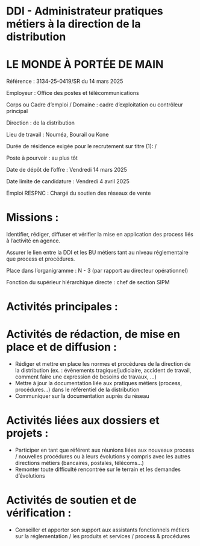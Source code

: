 # DDI - Administrateur pratiques métiers à la direction de la distribution

# LE MONDE À PORTÉE DE MAIN

Référence : 3134-25-0419/SR du 14 mars 2025

Employeur : Office des postes et télécommunications

Corps ou Cadre d’emploi / Domaine : cadre d’exploitation ou contrôleur principal

Direction : de la distribution

Lieu de travail : Nouméa, Bourail ou Kone

Durée de résidence exigée pour le recrutement sur titre (1): /

Poste à pourvoir : au plus tôt

Date de dépôt de l’offre : Vendredi 14 mars 2025

Date limite de candidature : Vendredi 4 avril 2025

Emploi RESPNC : Chargé du soutien des réseaux de vente

# Missions :

Identifier, rédiger, diffuser et vérifier la mise en application des process liés à l’activité en agence.

Assurer le lien entre la DDI et les BU métiers tant au niveau réglementaire que process et procédures.

Place dans l’organigramme : N - 3 (par rapport au directeur opérationnel)

Fonction du supérieur hiérarchique directe : chef de section SIPM

# Activités principales :

# Activités de rédaction, de mise en place et de diffusion :

- Rédiger et mettre en place les normes et procédures de la direction de la distribution (ex. : évènements tragique/judiciaire, accident de travail, comment faire une expression de besoins de travaux, …)
- Mettre à jour la documentation liée aux pratiques métiers (process, procédures…) dans le référentiel de la distribution
- Communiquer sur la documentation auprès du réseau

# Activités liées aux dossiers et projets :

- Participer en tant que référent aux réunions liées aux nouveaux process / nouvelles procédures ou à leurs évolutions y compris avec les autres directions métiers (bancaires, postales, télécoms…)
- Remonter toute difficulté rencontrée sur le terrain et les demandes d’évolutions

# Activités de soutien et de vérification :

- Conseiller et apporter son support aux assistants fonctionnels métiers sur la réglementation / les produits et services / process & procédures